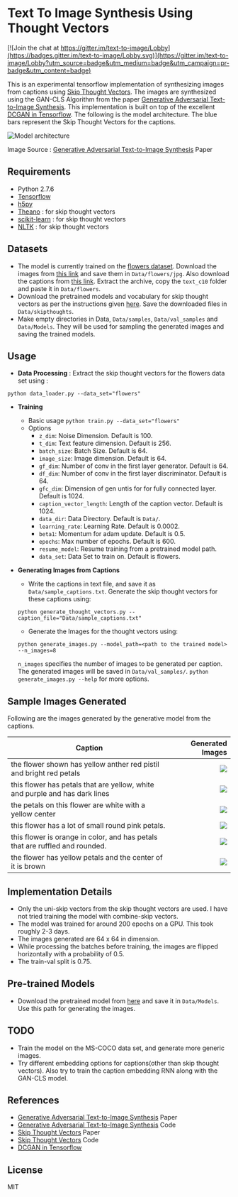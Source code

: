 # Text To Image Synthesis Using Thought Vectors

[![Join the chat at https://gitter.im/text-to-image/Lobby](https://badges.gitter.im/text-to-image/Lobby.svg)](https://gitter.im/text-to-image/Lobby?utm_source=badge&utm_medium=badge&utm_campaign=pr-badge&utm_content=badge)

This is an experimental tensorflow implementation of synthesizing images from captions using [Skip Thought Vectors][1]. The images are synthesized using the GAN-CLS Algorithm from the paper [Generative Adversarial Text-to-Image Synthesis][2]. This implementation is built on top of the excellent [DCGAN in Tensorflow][3]. The following is the model architecture. The blue bars represent the Skip Thought Vectors for the captions.

![Model architecture](http://i.imgur.com/dNl2HkZ.jpg)

Image Source : [Generative Adversarial Text-to-Image Synthesis][2] Paper

## Requirements
- Python 2.7.6
- [Tensorflow][4]
- [h5py][5]
- [Theano][6] : for skip thought vectors
- [scikit-learn][7] : for skip thought vectors
- [NLTK][8] : for skip thought vectors

## Datasets
- The model is currently trained on the [flowers dataset][9]. Download the images from [this link][9] and save them in ```Data/flowers/jpg```. Also download the captions from [this link][10]. Extract the archive, copy the ```text_c10``` folder and paste it in ```Data/flowers```.
- Download the pretrained models and vocabulary for skip thought vectors as per the instructions given [here][13]. Save the downloaded files in ```Data/skipthoughts```.
- Make empty directories in Data, ```Data/samples```,  ```Data/val_samples``` and ```Data/Models```. They will be used for sampling the generated images and saving the trained models.

## Usage
- <b>Data Processing</b> : Extract the skip thought vectors for the flowers data set using :
```
python data_loader.py --data_set="flowers"
```
- <b>Training</b>
  * Basic usage `python train.py --data_set="flowers"`
  * Options
      - `z_dim`: Noise Dimension. Default is 100.
      - `t_dim`: Text feature dimension. Default is 256.
      - `batch_size`: Batch Size. Default is 64.
      - `image_size`: Image dimension. Default is 64.
      - `gf_dim`: Number of conv in the first layer generator. Default is 64.
      - `df_dim`: Number of conv in the first layer discriminator. Default is 64.
      - `gfc_dim`: Dimension of gen untis for for fully connected layer. Default is 1024.
      - `caption_vector_length`: Length of the caption vector. Default is 1024.
      - `data_dir`: Data Directory. Default is `Data/`.
      - `learning_rate`: Learning Rate. Default is 0.0002.
      - `beta1`: Momentum for adam update. Default is 0.5.
      - `epochs`: Max number of epochs. Default is 600.
      - `resume_model`: Resume training from a pretrained model path.
      - `data_set`: Data Set to train on. Default is flowers.
      
- <b>Generating Images from Captions</b>
  * Write the captions in text file, and save it as ```Data/sample_captions.txt```. Generate the skip thought vectors for these captions using:
  ```
  python generate_thought_vectors.py --caption_file="Data/sample_captions.txt"
  ```
  * Generate the Images for the thought vectors using:
  ```
  python generate_images.py --model_path=<path to the trained model> --n_images=8
  ```
   ```n_images``` specifies the number of images to be generated per caption. The generated images will be saved in ```Data/val_samples/```. ```python generate_images.py --help``` for more options.

## Sample Images Generated
Following are the images generated by the generative model from the captions.

| Caption        | Generated Images  |
| ------------- | -----:|
| the flower shown has yellow anther red pistil and bright red petals        | ![](http://i.imgur.com/SknZ3Sg.jpg)   |
| this flower has petals that are yellow, white and purple and has dark lines        | ![](http://i.imgur.com/8zsv9Nc.jpg)   |
| the petals on this flower are white with a yellow center        | ![](http://i.imgur.com/vvzv1cE.jpg)   |
| this flower has a lot of small round pink petals.        | ![](http://i.imgur.com/w0zK1DC.jpg)   |
| this flower is orange in color, and has petals that are ruffled and rounded.        | ![](http://i.imgur.com/VfBbRP1.jpg)   |
| the flower has yellow petals and the center of it is brown        | ![](http://i.imgur.com/IAuOGZY.jpg)   |


## Implementation Details
- Only the uni-skip vectors from the skip thought vectors are used. I have not tried training the model with combine-skip vectors.
- The model was trained for around 200 epochs on a GPU. This took roughly 2-3 days.
- The images generated are 64 x 64 in dimension.
- While processing the batches before training, the images are flipped horizontally with a probability of 0.5.
- The train-val split is 0.75.

## Pre-trained Models
- Download the pretrained model from [here][14] and save it in ```Data/Models```. Use this path for generating the images.

## TODO
- Train the model on the MS-COCO data set, and generate more generic images.
- Try different embedding options for captions(other than skip thought vectors). Also try to train the caption embedding RNN along with the GAN-CLS model. 

## References
- [Generative Adversarial Text-to-Image Synthesis][2] Paper
- [Generative Adversarial Text-to-Image Synthesis][11] Code
- [Skip Thought Vectors][1] Paper
- [Skip Thought Vectors][12] Code
- [DCGAN in Tensorflow][3]

## License
MIT


[1]:http://arxiv.org/abs/1506.06726
[2]:http://arxiv.org/abs/1605.05396
[3]:https://github.com/carpedm20/DCGAN-tensorflow
[4]:https://github.com/tensorflow/tensorflow
[5]:http://www.h5py.org/
[6]:https://github.com/Theano/Theano
[7]:http://scikit-learn.org/stable/index.html
[8]:http://www.nltk.org/
[9]:http://www.robots.ox.ac.uk/~vgg/data/flowers/102/
[10]:https://drive.google.com/file/d/0B0ywwgffWnLLcms2WWJQRFNSWXM/view
[11]:https://github.com/reedscot/icml2016
[12]:https://github.com/ryankiros/skip-thoughts
[13]:https://github.com/ryankiros/skip-thoughts#getting-started
[14]:https://bitbucket.org/paarth_neekhara/texttomimagemodel/raw/74a4bbaeee26fe31e148a54c4f495694680e2c31/latest_model_flowers_temp.ckpt
